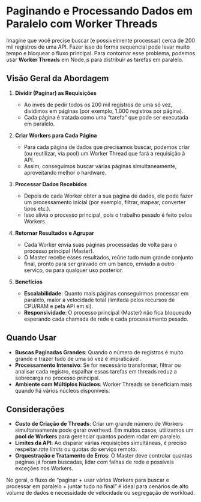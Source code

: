 # Paginando e Processando Dados em Paralelo com Worker Threads

Imagine que você precise buscar (e possivelmente processar) cerca de 200 mil registros de uma API. Fazer isso de forma sequencial pode levar muito tempo e bloquear o fluxo principal. Para contornar esse problema, podemos usar **Worker Threads** em Node.js para distribuir as tarefas em paralelo.

## Visão Geral da Abordagem

1. **Dividir (Paginar) as Requisições**

   - Ao invés de pedir todos os 200 mil registros de uma só vez, dividimos em páginas (por exemplo, 1.000 registros por página).
   - Cada página é tratada como uma “tarefa” que pode ser executada em paralelo.

2. **Criar Workers para Cada Página**

   - Para cada página de dados que precisamos buscar, podemos criar (ou reutilizar, via pool) um Worker Thread que fará a requisição à API.
   - Assim, conseguimos buscar várias páginas simultaneamente, aproveitando melhor o hardware.

3. **Processar Dados Recebidos**

   - Depois de cada Worker obter a sua página de dados, ele pode fazer um processamento inicial (por exemplo, filtrar, mapear, converter tipos etc.).
   - Isso alivia o processo principal, pois o trabalho pesado é feito pelos Workers.

4. **Retornar Resultados e Agrupar**

   - Cada Worker envia suas páginas processadas de volta para o processo principal (Master).
   - O Master recebe esses resultados, reúne tudo num grande conjunto final, pronto para ser gravado em um banco, enviado a outro serviço, ou para qualquer uso posterior.

5. **Benefícios**
   - **Escalabilidade**: Quanto mais páginas conseguirmos processar em paralelo, maior a velocidade total (limitada pelos recursos de CPU/RAM e pela API em si).
   - **Responsividade**: O processo principal (Master) não fica bloqueado esperando cada chamada de rede e cada processamento pesado.

## Quando Usar

- **Buscas Paginadas Grandes**: Quando o número de registros é muito grande e trazer tudo de uma só vez é impraticável.
- **Processamento Intensivo**: Se for necessário transformar, filtrar ou analisar cada registro, espalhar essas tarefas em threads reduz a sobrecarga no processo principal.
- **Ambiente com Múltiplos Núcleos**: Worker Threads se beneficiam mais quando há vários núcleos disponíveis.

## Considerações

- **Custo de Criação de Threads**: Criar um grande número de Workers simultaneamente pode gerar overhead. Em muitos casos, utilizamos um **pool de Workers** para gerenciar quantos podem rodar em paralelo.
- **Limites da API**: Ao disparar várias requisições simultâneas, é preciso respeitar _rate limits_ ou quotas do serviço remoto.
- **Orquestração e Tratamento de Erros**: O Master deve controlar quantas páginas já foram buscadas, lidar com falhas de rede e possíveis exceções nos Workers.

No geral, o fluxo de “paginar + usar vários Workers para buscar e processar em paralelo + juntar tudo no final” é ideal para cenários de alto volume de dados e necessidade de velocidade ou segregação de workload.
